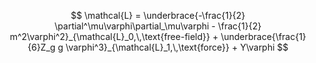 $$
\mathcal{L} = \underbrace{-\frac{1}{2} \partial^\mu\varphi\partial_\mu\varphi - \frac{1}{2} m^2\varphi^2}_{\mathcal{L}_0,\,\text{free-field}} + \underbrace{\frac{1}{6}Z_g g \varphi^3}_{\mathcal{L}_1,\,\text{force}} + Y\varphi
$$
